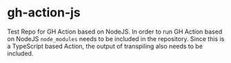 # gh-action-js
Test Repo for GH Action based on NodeJS. In order to run GH Action based on NodeJS `node_modules` needs to be included in the repository. Since this is a TypeScript based Action, the output of transpiling also needs to be included.